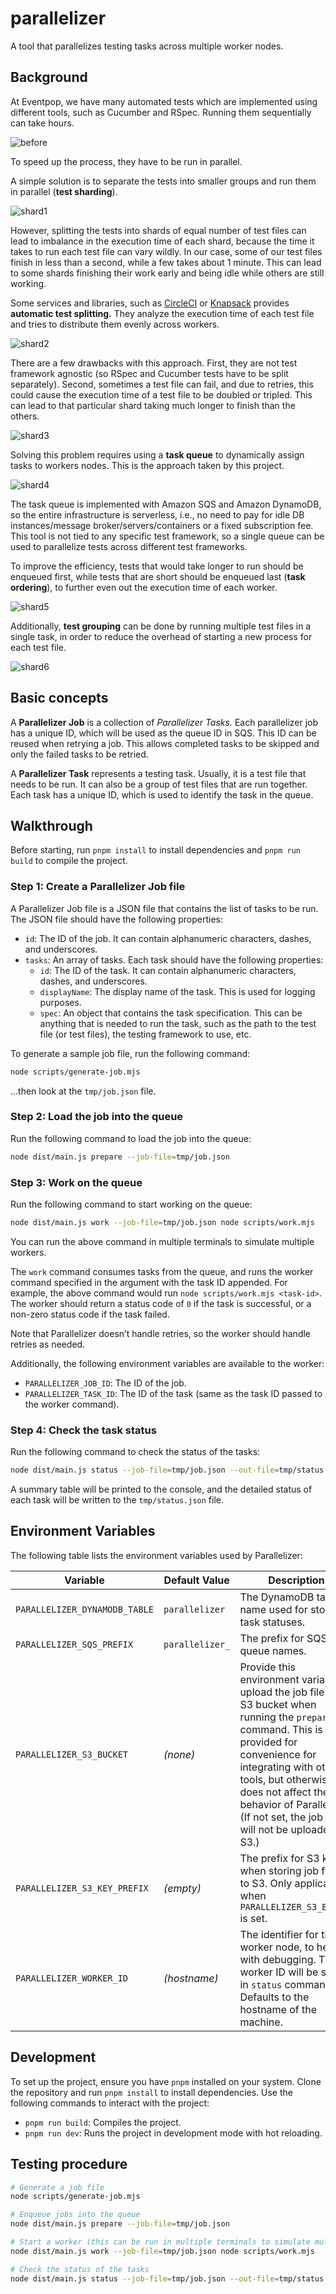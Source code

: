 # parallelizer

A tool that parallelizes testing tasks across multiple worker nodes.

## Background

At Eventpop, we have many automated tests which are implemented using different tools, such as Cucumber and RSpec. Running them sequentially can take hours.

![before](https://github.com/eventpop/parallelizer/assets/193136/28456209-ca4b-4d38-bea4-5837da1f20f2)

To speed up the process, they have to be run in parallel.

A simple solution is to separate the tests into smaller groups and run them in parallel (**test sharding**).

![shard1](https://github.com/eventpop/parallelizer/assets/193136/88598a5a-af23-45c8-a68e-bf29fbb8bdf8)

However, splitting the tests into shards of equal number of test files can lead to imbalance in the execution time of each shard, because the time it takes to run each test file can vary wildly. In our case, some of our test files finish in less than a second, while a few takes about 1 minute. This can lead to some shards finishing their work early and being idle while others are still working.

Some services and libraries, such as [CircleCI](https://circleci.com/docs/parallelism-faster-jobs/) or [Knapsack](https://github.com/KnapsackPro/knapsack) provides **automatic test splitting.** They analyze the execution time of each test file and tries to distribute them evenly across workers.

![shard2](https://github.com/eventpop/parallelizer/assets/193136/b998fd28-f73d-40f5-b5d6-24cdb0793745)

There are a few drawbacks with this approach. First, they are not test framework agnostic (so RSpec and Cucumber tests have to be split separately). Second, sometimes a test file can fail, and due to retries, this could cause the execution time of a test file to be doubled or tripled. This can lead to that particular shard taking much longer to finish than the others.

![shard3](https://github.com/eventpop/parallelizer/assets/193136/f1724006-1d28-4c55-8eec-219033b39845)

Solving this problem requires using a **task queue** to dynamically assign tasks to workers nodes. This is the approach taken by this project.

![shard4](https://github.com/eventpop/parallelizer/assets/193136/9254327c-6333-435f-8b4d-d5355267c605)

The task queue is implemented with Amazon SQS and Amazon DynamoDB, so the entire infrastructure is serverless, i.e., no need to pay for idle DB instances/message broker/servers/containers or a fixed subscription fee. This tool is not tied to any specific test framework, so a single queue can be used to parallelize tests across different test frameworks.

To improve the efficiency, tests that would take longer to run should be enqueued first, while tests that are short should be enqueued last (**task ordering**), to further even out the execution time of each worker.

![shard5](https://github.com/eventpop/parallelizer/assets/193136/13775f95-04c0-4e90-bf48-826cdf50bbc1)

Additionally, **test grouping** can be done by running multiple test files in a single task, in order to reduce the overhead of starting a new process for each test file.

![shard6](https://github.com/eventpop/parallelizer/assets/193136/3ac4ed3a-810a-4f87-a0a7-62d200ddda8e)

## Basic concepts

A **Parallelizer Job** is a collection of _Parallelizer Tasks._ Each parallelizer job has a unique ID, which will be used as the queue ID in SQS. This ID can be reused when retrying a job. This allows completed tasks to be skipped and only the failed tasks to be retried.

A **Parallelizer Task** represents a testing task. Usually, it is a test file that needs to be run. It can also be a group of test files that are run together. Each task has a unique ID, which is used to identify the task in the queue.

## Walkthrough

Before starting, run `pnpm install` to install dependencies and `pnpm run build` to compile the project.

### Step 1: Create a Parallelizer Job file

A Parallelizer Job file is a JSON file that contains the list of tasks to be run. The JSON file should have the following properties:

- `id`: The ID of the job. It can contain alphanumeric characters, dashes, and underscores.
- `tasks`: An array of tasks. Each task should have the following properties:
  - `id`: The ID of the task. It can contain alphanumeric characters, dashes, and underscores.
  - `displayName`: The display name of the task. This is used for logging purposes.
  - `spec`: An object that contains the task specification. This can be anything that is needed to run the task, such as the path to the test file (or test files), the testing framework to use, etc.

To generate a sample job file, run the following command:

```sh
node scripts/generate-job.mjs
```

…then look at the `tmp/job.json` file.

### Step 2: Load the job into the queue

Run the following command to load the job into the queue:

```sh
node dist/main.js prepare --job-file=tmp/job.json
```

### Step 3: Work on the queue

Run the following command to start working on the queue:

```sh
node dist/main.js work --job-file=tmp/job.json node scripts/work.mjs
```

You can run the above command in multiple terminals to simulate multiple workers.

The `work` command consumes tasks from the queue, and runs the worker command specified in the argument with the task ID appended. For example, the above command would run `node scripts/work.mjs <task-id>`. The worker should return a status code of `0` if the task is successful, or a non-zero status code if the task failed.

Note that Parallelizer doesn’t handle retries, so the worker should handle retries as needed.

Additionally, the following environment variables are available to the worker:

- `PARALLELIZER_JOB_ID`: The ID of the job.
- `PARALLELIZER_TASK_ID`: The ID of the task (same as the task ID passed to the worker command).

### Step 4: Check the task status

Run the following command to check the status of the tasks:

```sh
node dist/main.js status --job-file=tmp/job.json --out-file=tmp/status.json
```

A summary table will be printed to the console, and the detailed status of each task will be written to the `tmp/status.json` file.

## Environment Variables

The following table lists the environment variables used by Parallelizer:

| Variable | Default Value | Description |
|----------|---------------|-------------|
| `PARALLELIZER_DYNAMODB_TABLE` | `parallelizer` | The DynamoDB table name used for storing task statuses. |
| `PARALLELIZER_SQS_PREFIX` | `parallelizer_` | The prefix for SQS queue names. |
| `PARALLELIZER_S3_BUCKET` | *(none)* | Provide this environment variable to upload the job file to a S3 bucket when running the `prepare` command. This is provided for convenience for integrating with other tools, but otherwise does not affect the behavior of Parallelizer. (If not set, the job file will not be uploaded to S3.) |
| `PARALLELIZER_S3_KEY_PREFIX` | *(empty)* | The prefix for S3 keys when storing job files to S3. Only applicable when `PARALLELIZER_S3_BUCKET` is set. |
| `PARALLELIZER_WORKER_ID` | *(hostname)* | The identifier for the worker node, to help with debugging. The worker ID will be shown in `status` command. Defaults to the hostname of the machine. |

## Development

To set up the project, ensure you have `pnpm` installed on your system. Clone the repository and run `pnpm install` to install dependencies. Use the following commands to interact with the project:

- `pnpm run build`: Compiles the project.
- `pnpm run dev`: Runs the project in development mode with hot reloading.

## Testing procedure

```sh
# Generate a job file
node scripts/generate-job.mjs

# Enqueue jobs into the queue
node dist/main.js prepare --job-file=tmp/job.json

# Start a worker (this can be run in multiple terminals to simulate multiple workers)
node dist/main.js work --job-file=tmp/job.json node scripts/work.mjs

# Check the status of the tasks
node dist/main.js status --job-file=tmp/job.json --out-file=tmp/status.json
```
